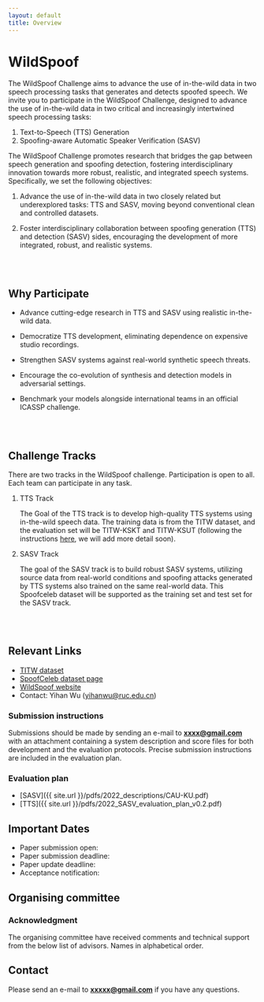 ```yaml
---
layout: default
title: Overview
---
```


# **WildSpoof**

The WildSpoof Challenge aims to advance the use of in-the-wild data in two speech processing tasks that generates and detects spoofed speech. We invite you to participate in the WildSpoof Challenge, designed to advance the use of in-the-wild data in two critical and increasingly intertwined speech processing tasks:

1. Text-to-Speech (TTS) Generation
2. Spoofing-aware Automatic Speaker Verification (SASV)

The WildSpoof Challenge promotes research that bridges the gap between speech generation and spoofing detection, fostering interdisciplinary innovation towards more robust, realistic, and integrated speech systems. Specifically, we set the following objectives:

1. Advance the use of in-the-wild data in two closely related but underexplored tasks: TTS and SASV, moving beyond conventional clean and controlled datasets. 

2. Foster interdisciplinary collaboration between spoofing generation (TTS) and detection (SASV) sides, encouraging the development of more integrated, robust, and realistic systems.



<br>
<br>



## **Why Participate**

- Advance cutting-edge research in TTS and SASV using realistic in-the-wild data.

- Democratize TTS development, eliminating dependence on expensive studio recordings.
- Strengthen SASV systems against real-world synthetic speech threats.
- Encourage the co-evolution of synthesis and detection models in adversarial settings.
- Benchmark your models alongside international teams in an official ICASSP challenge.



<br>
<br>



## **Challenge Tracks**

There are two tracks in the WildSpoof challenge. Participation is open to all. Each team can participate in any task.

1. TTS Track

   The Goal of the TTS track is to develop high-quality TTS systems using in-the-wild speech data. The training data is from the TITW dataset, and the evaluation set will be TITW-KSKT and TITW-KSUT (following the instructions [here](https://arxiv.org/pdf/2409.08711), we will add more detail soon).

2. SASV Track

   The goal of the SASV track is to build robust SASV systems, utilizing source data from real-world conditions and spoofing attacks generated by TTS systems also trained on the same real-world data. This Spoofceleb dataset will be supported as the training set and test set for the SASV track.



<br>
<br>



## **Relevant Links**

- [TITW dataset](https://arxiv.org/abs/2409.08711)
- [SpoofCeleb dataset page](https://www.jungjee.com/spoofceleb/)
- [WildSpoof website](https://wildspoof.github.io/wildspoof/)
- Contact: Yihan Wu (yihanwu@ruc.edu.cn)







### Submission instructions
Submissions should be made by sending an e-mail to **xxxx@gmail.com** with an attachment containing a system description and score files for both development and the evaluation protocols. Precise submission instructions are included in the evaluation plan.




### Evaluation plan
- [SASV]({{ site.url }}/pdfs/2022_descriptions/CAU-KU.pdf)
- [TTS]({{ site.url }}/pdfs/2022_SASV_evaluation_plan_v0.2.pdf)



## Important Dates
- Paper submission open:
- Paper submission deadline:
- Paper update deadline:
- Acceptance notification:


## Organising committee
<!-- - **Jee-weon Jung** (Naver Corporation, South Korea)
- **Hemlata Tak** (EURECOM, France)
- **Hye-jin Shim** (University of Seoul, South Korea)
- **Hee-Soo Heo** (Naver Corporation, South Korea)
- **Bong-Jin Lee** (Naver Corporation, South Korea)
- **Soo-Whan Chung** (Naver Corporation, South Korea)
- **Hong-Goo Kang** (Yonsei University, South Korea)
- **Ha-Jin Yu** (University of Seoul, South Korea)
- **Nicholas Evans** (EURECOM, France)
- **Tomi Kinnunen** (University of Eastern Finland, Finland) -->

### Acknowledgment
The organising committee have received comments and technical support from the below list of advisors. Names in alphabetical order.

## Contact
Please send an e-mail to **xxxxx@gmail.com** if you have any questions.

